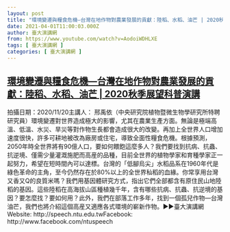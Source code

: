 ```yaml
---
layout: post
title: "環境變遷與糧食危機—台灣在地作物對農業發展的貢獻：陸稻、水稻、油芒 | 2020秋季展望科普演講"
date: 2021-04-01T11:00:03.000Z
author: 臺大演講網
from: https://www.youtube.com/watch?v=AodoiWDHLXE
tags: [ 臺大演講網 ]
categories: [ 臺大演講網 ]
---
```

<!--1617274803000-->
[環境變遷與糧食危機—台灣在地作物對農業發展的貢獻：陸稻、水稻、油芒 | 2020秋季展望科普演講](https://www.youtube.com/watch?v=AodoiWDHLXE)
------

<div>
拍攝日期：2020/11/20主講人： 邢禹依（中央研究院植物暨微生物學研究所特聘研究員）環境變遷對世界造成極大的影響，尤其在農業生產方面。無論是極端高溫、低溫、水災、旱災等對作物生長都會造成很大的改變。再加上全世界人口增加速度很快，許多可耕地被改為廠房或住宅，導致全面性糧食危機。根據預測，2050年時全世界將有90億人口，要如何餵飽這麼多人？我們要找到抗病、抗蟲、抗逆境、僅需少量灌溉施肥而高産的品種，目前全世界的植物學家和育種學家正一起努力，希望在短時間內可以達標。台灣的「低腳烏尖」水稻品系在1960年代是綠色革命的主角，至今仍然存在於80%以上的全世界秈稻的血緣。你常享用台灣又香又Q的良質米嗎？我們用基因體研究方式，指出它們全部都含有原住民山地陸稻的基因。這些陸稻在高海拔山區種植幾千年，含有哪些抗病、抗蟲、抗逆境的基因？要怎麼找？要如何用？此外，我們在部落工作多年，找到一個孤兒作物—台灣油芒，我們也將介紹這個高産又適應各式環境的嶄新作物。►►臺大演講網Website: http://speech.ntu.edu.twFacebook: http://www.facebook.com/ntuspeech
</div>
